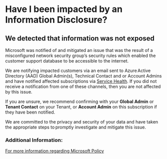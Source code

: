 <properties
	pageTitle="Have I been impacted by an Information Disclosure?"
	description="Have I been impacted by an Information Disclosure?"
	infoBubbleText="Have I been impacted by an Information Disclosure?"
	service="azure-subscription-management"
	resource="subscription-management"
	authors="scottAzure"
	ms.author="scotro"
	displayOrder=""
	articleId="asms-informationdisclosure-notimpacted"
	diagnosticScenario="xxxx"
	selfHelpType="rca"
	supportTopicIds=""
	resourceTags=""
	productPesIds=""
	cloudEnvironments="public,blackForest,fairfax,mooncake"
/>

# Have I been impacted by an Information Disclosure?

## We detected that information was not exposed

Microsoft was notified of and mitigated an issue that was the result of a misconfigured network security group’s security rules which enabled the customer support database to be accessible to the internet.<br>

We are notifying impacted customers via an email sent to Azure Active Directory (AAD) Global Admin(s), Technical Contact and or Account Admins and have notified affected subscriptions via [Service Health](https://docs.microsoft.com/azure/service-health/). If you did not receive a notification from one of these channels, then you are not affected by this issue.<br>

If you are unsure, we recommend confirming with your **Global Admin** or **Tenant Contact** on your Tenant, or **Account Admin** on this subscription if they have been notified.<br>

We are committed to the privacy and security of your data and have taken the appropriate steps to promptly investigate and mitigate this issue.

### Additional Information:
[For more information regarding Microsoft Policy](https://privacy.microsoft.com)
